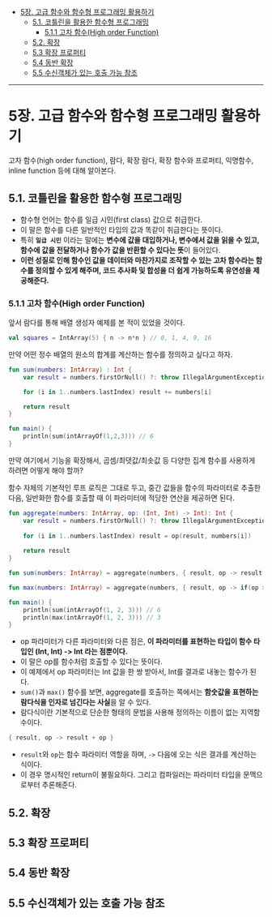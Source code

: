 
- [5장. 고급 함수와 함수형 프로그래밍 활용하기](#5장-고급-함수와-함수형-프로그래밍-활용하기)
  - [5.1. 코틀린을 활용한 함수형 프로그래밍](#51-코틀린을-활용한-함수형-프로그래밍)
    - [5.1.1 고차 함수(High order Function)](#511-고차-함수high-order-function)
  - [5.2. 확장](#52-확장)
  - [5.3 확장 프로퍼티](#53-확장-프로퍼티)
  - [5.4 동반 확장](#54-동반-확장)
  - [5.5 수신객체가 있는 호출 가능 참조](#55-수신객체가-있는-호출-가능-참조)

---

# 5장. 고급 함수와 함수형 프로그래밍 활용하기

고차 함수(high order function), 람다, 확장 람다, 확장 함수와 프로퍼티, 익명함수, inline function 등에 대해 알아본다.

## 5.1. 코틀린을 활용한 함수형 프로그래밍

- 함수형 언어는 함수를 일급 시민(first class) 값으로 취급한다.
- 이 말은 함수를 다른 일반적인 타입의 값과 똑같이 취급한다는 뜻이다.
- 특히 **`일급 시민`** 이라는 말에는 **변수에 값을 대입하거나, 변수에서 값을 읽을 수 있고, 함수에 값을 전달하거나 함수가 값을 반환할 수 있다는 뜻**이 들어있다.
- **이런 성질로 인해 함수인 값을 데이터와 마찬가지로 조작할 수 있는 고차 함수라는 함수를 정의할 수 있게 해주며, 코드 추사화 및 합성을 더 쉽게 가능하도록 유연성을 제공해준다.**

### 5.1.1 고차 함수(High order Function)

앞서 람다를 통해 배열 생성자 예제를 본 적이 있었을 것이다.

```kt
val squares = IntArray(5) { n -> n*n } // 0, 1, 4, 9, 16
```

만약 어떤 정수 배열의 원소의 합계를 계산하는 함수를 정의하고 싶다고 하자.

```kt
fun sum(numbers: IntArray) : Int {
    var result = numbers.firstOrNull() ?: throw IllegalArgumentException("Empty array")

    for (i in 1..numbers.lastIndex) result += numbers[i]

    return result
}

fun main() {
    println(sum(intArrayOf(1,2,3))) // 6
}
```

만약 여기에서 기능을 확장해서, 곱셈/최댓값/최솟값 등 다양한 집계 함수를 사용하게 하려면 어떻게 해야 할까?

함수 자체의 기본적인 루프 로직은 그대로 두고, 중간 값들을 함수의 파라미터로 추출한 다음, 일반화한 함수를 호출할 때 이 파라미터에 적당한 연산을 제공하면 된다.

```kt
fun aggregate(numbers: IntArray, op: (Int, Int) -> Int): Int {
    var result = numbers.firstOrNull() ?: throw IllegalArgumentException("Empty array")
    
    for (i in 1..numbers.lastIndex) result = op(result, numbers[i])
    
    return result
}

fun sum(numbers: IntArray) = aggregate(numbers, { result, op -> result + op })

fun max(numbers: IntArray) = aggregate(numbers, { result, op -> if(op > result) op else result })

fun main() {
    println(sum(intArrayOf(1, 2, 3))) // 6
    println(max(intArrayOf(1, 2, 3))) // 3
}
```

- op 파라미터가 다른 파라미터와 다른 점은, **이 파라미터를 표현하는 타입이 함수 타입인 (Int, Int) -> Int 라는 점뿐이다.**
- 이 말은 op를 함수처럼 호출할 수 있다는 뜻이다.
- 이 예제에서 op 파라미터는 Int 값을 한 쌍 받아서, Int를 결과로 내놓는 함수가 된다.
- `sum()`과 `max()` 함수를 보면, aggregate를 호출하는 쪽에서는 **함숫값을 표현하는 람다식을 인자로 넘긴다는 사실**을 알 수 있다.
- 람다식이란 기본적으로 단순한 형태의 문법을 사용해 정의하는 이름이 없는 지역함수이다.

```kt
{ result, op -> result + op }
```

- `result`와 `op`는 함수 파라미터 역할을 하며, `->` 다음에 오는 식은 결과를 계산하는 식이다.
- 이 경우 명시적인 return이 불필요하다. 그리고 컴파일러는 파라미터 타입을 문맥으로부터 추론해준다.


## 5.2. 확장
## 5.3 확장 프로퍼티
## 5.4 동반 확장
## 5.5 수신객체가 있는 호출 가능 참조
